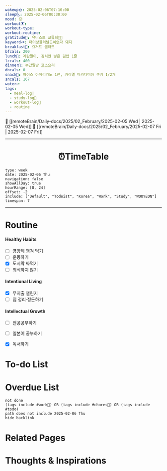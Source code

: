 ```yaml
---
wakeup🌞: 2025-02-06T07:10:00
sleep🌜: 2025-02-06T00:30:00
mood: 😞
workout🏋️: 
workout-type: 
workout-routine: 
gratitude🙏: 유니스트 교류회👨‍🎓
keyword🗝️: 더이상물러날곳이없다 돼지
breakfast🍳: 요거트 샐러드
bfcals: 200
lunch🍚: 계란말이, 김치만 넣은 김밥 1줄
lccals: 400
dinner🥗: 부갑일방 코스요리
dncals: 0
snack🍬: 아이스 아메리카노 1잔, 카라멜 마카다미아 쿠키 1/2개
sncals: 167
water💧: 
tags:
  - meal-log📝
  - study-log📓
  - workout-log💪
  - routine
---
```


🔺 [[remoteBrain/Daily-docs/2025/02_February/2025-02-05 Wed | 2025-02-05 Wed]]
🔻 [[remoteBrain/Daily-docs/2025/02_February/2025-02-07 Fri | 2025-02-07 Fri]]
___
<h1> <center>⏰TimeTable </center> </h1>

```gEvent
type: week
date: 2025-02-06 Thu
navigation: false
showAllDay: true
hourRange: [8, 24]
offset: -2
include: ["Default", "Todoist", "Korea", "Work", "Study", "WOOYEON"]
timespan: 7
```

--- 


# Routine 

####  Healthy Habits
- [ ] 영양제 챙겨 먹기
- [ ] 운동하기
- [x] 도시락 싸먹기
- [ ] 외식하지 않기 

####  Intentional Living 
- [x] 무지출 챌린지
- [ ] 집 정리·정돈하기

#### Intellectual Growth
- [ ] 전공공부하기
- [ ] 일본어 공부하기
- [x] 독서하기



# To-do List


# Overdue List
```tasks
not done
(tags include #work💼) OR (tags include #chores🧺) OR (tags include #todo)
path does not include 2025-02-06 Thu
hide backlink
```

# Related Pages



# Thoughts & Inspirations

